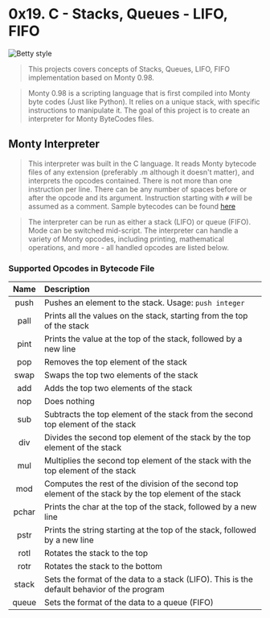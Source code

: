 # 0x19. C - Stacks, Queues - LIFO, FIFO

![Betty style](https://img.shields.io/badge/betty-style%20guide-purple?style=round-square)
> This projects covers concepts of Stacks, Queues, LIFO, FIFO implementation based on Monty 0.98.

> Monty 0.98 is a scripting language that is first compiled into Monty byte codes (Just like Python). It relies on a unique stack, with specific instructions to manipulate it. The goal of this project is to create an interpreter for Monty ByteCodes files.

## Monty Interpreter
> This interpreter was built in the C language. It reads Monty bytecode files of any extension (preferably .m although it doesn't matter), and interprets the opcodes contained. There is not more than one instruction per line. There can be any number of spaces before or after the opcode and its argument. Instruction starting with `#` will be assumed as a comment. Sample bytecodes can be found [here](https://github.com/bekalue/monty/tree/main/bytecodes)

> The interpreter can be run as either a stack (LIFO) or queue (FIFO). Mode can be switched mid-script. The interpreter can handle a variety of Monty opcodes, including printing, mathematical operations, and more - all handled opcodes are listed below.

### Supported Opcodes in Bytecode File

| Name | Description |
|:--:|:--|
| push | Pushes an element to the stack. Usage: `push integer` |
| pall | Prints all the values on the stack, starting from the top of the stack |
| pint | Prints the value at the top of the stack, followed by a new line |
| pop | Removes the top element of the stack |
| swap | Swaps the top two elements of the stack |
| add | Adds the top two elements of the stack |
| nop | Does nothing |
| sub | Subtracts the top element of the stack from the second top element of the stack |
| div | Divides the second top element of the stack by the top element of the stack |
| mul | Multiplies the second top element of the stack with the top element of the stack |
| mod | Computes the rest of the division of the second top element of the stack by the top element of the stack |
| pchar | Prints the char at the top of the stack, followed by a new line |
| pstr | Prints the string starting at the top of the stack, followed by a new line |
| rotl | Rotates the stack to the top |
| rotr | Rotates the stack to the bottom |
| stack | Sets the format of the data to a stack (LIFO). This is the default behavior of the program |
| queue| Sets the format of the data to a queue (FIFO) |
